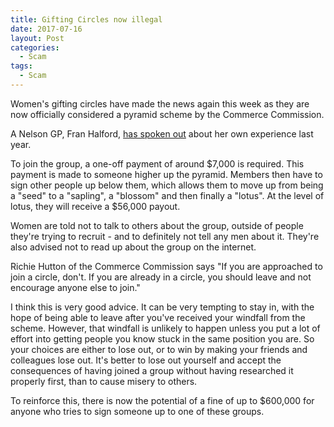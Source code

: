 ```yaml
---
title: Gifting Circles now illegal
date: 2017-07-16
layout: Post
categories:
  - Scam
tags:
  - Scam
---
```


Women's gifting circles have made the news again this week as they are now officially considered a pyramid scheme by the Commerce Commission.

<!-- more -->

A Nelson GP, Fran Halford, [has spoken out](https://www.stuff.co.nz/business/94740146/commerce-commission-warns-against-gifting-circle-pyramid-scheme) about her own experience last year.

To join the group, a one-off payment of around $7,000 is required. This payment is made to someone higher up the pyramid. Members then have to sign other people up below them, which allows them to move up from being a "seed" to a "sapling", a "blossom" and then finally a "lotus". At the level of lotus, they will receive a $56,000 payout.

Women are told not to talk to others about the group, outside of people they're trying to recruit - and to definitely not tell any men about it. They're also advised not to read up about the group on the internet.

Richie Hutton of the Commerce Commission says "If you are approached to join a circle, don't. If you are already in a circle, you should leave and not encourage anyone else to join."

I think this is very good advice. It can be very tempting to stay in, with the hope of being able to leave after you've received your windfall from the scheme. However, that windfall is unlikely to happen unless you put a lot of effort into getting people you know stuck in the same position you are. So your choices are either to lose out, or to win by making your friends and colleagues lose out. It's better to lose out yourself and accept the consequences of having joined a group without having researched it properly first, than to cause misery to others.

To reinforce this, there is now the potential of a fine of up to $600,000 for anyone who tries to sign someone up to one of these groups.
